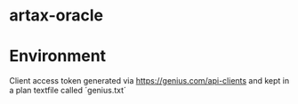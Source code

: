 # artax-oracle


# Environment

Client access token generated via https://genius.com/api-clients and kept in a plan textfile called ´genius.txt´
